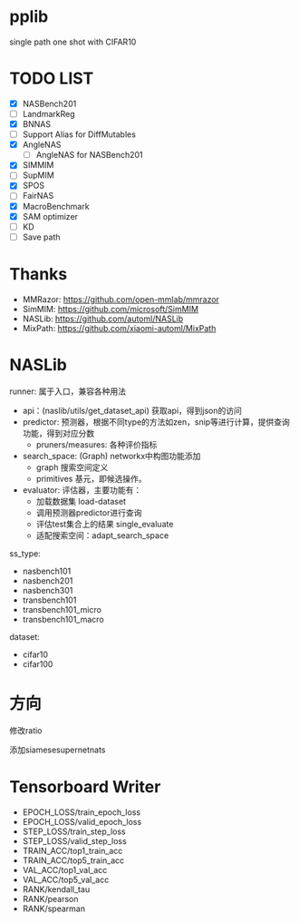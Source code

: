 # pplib

single path one shot with CIFAR10

# TODO LIST

- [x] NASBench201
- [ ] LandmarkReg
- [x] BNNAS
- [ ] Support Alias for DiffMutables
- [x] AngleNAS
  - [ ] AngleNAS for NASBench201
- [x] SIMMIM
- [ ] SupMIM
- [x] SPOS
- [ ] FairNAS
- [x] MacroBenchmark
- [x] SAM optimizer
- [ ] KD
- [ ] Save path

# Thanks

- MMRazor: https://github.com/open-mmlab/mmrazor
- SimMIM: https://github.com/microsoft/SimMIM
- NASLib: https://github.com/automl/NASLib
- MixPath: https://github.com/xiaomi-automl/MixPath

# NASLib

runner: 属于入口，兼容各种用法

- api：(naslib/utils/get_dataset_api) 获取api，得到json的访问
- predictor: 预测器，根据不同type的方法如zen，snip等进行计算，提供查询功能，得到对应分数
    - pruners/measures: 各种评价指标
- search_space: (Graph) networkx中构图功能添加
    - graph 搜索空间定义
    - primitives 基元，即候选操作。
- evaluator: 评估器，主要功能有：
    - 加载数据集 load-dataset
    - 调用预测器predictor进行查询
    - 评估test集合上的结果 single_evaluate
    - 适配搜索空间：adapt_search_space

ss_type:
- nasbench101
- nasbench201
- nasbench301
- transbench101
- transbench101_micro
- transbench101_macro

dataset:
- cifar10
- cifar100


# 方向

修改ratio

添加siamesesupernetnats

# Tensorboard Writer

- EPOCH_LOSS/train_epoch_loss
- EPOCH_LOSS/valid_epoch_loss 
- STEP_LOSS/train_step_loss 
- STEP_LOSS/valid_step_loss 
- TRAIN_ACC/top1_train_acc 
- TRAIN_ACC/top5_train_acc
- VAL_ACC/top1_val_acc
- VAL_ACC/top5_val_acc
- RANK/kendall_tau 
- RANK/pearson 
- RANK/spearman
